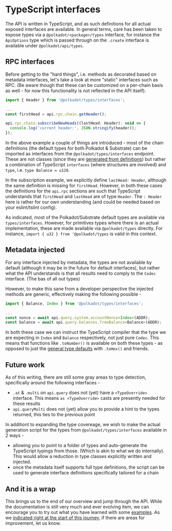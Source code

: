 # TypeScript interfaces

The API is written in TypeScript, and as such definitions for all actual exposed interfaces are available. In general terms, care has been taken to expose types via a `@polkadot/<package>/types` interface, for instance the `ApiOptions` type which is passed through on  the `.create` interface is available under `@polkadot/api/types`.

## RPC interfaces

Before getting to the "hard things", i.e. methods as decorated based on metadata interfaces, let's take a look at more "static" interfaces such as RPC. (Be aware though that these can be customized on a per-chain basis as well - for now this functionality is not reflected in the API itself).

```js
import { Header } from '@polkadot/types/interfaces';

...
const firstHead = api.rpc.chain.getHeader();

api.rpc.chain.subscribeNewHeads((lastHead: Header): void => {
  console.log('current header:', JSON.stringify(header));
});
```

In the above example a couple of things are introduced - most of the chain definitions (the default types for both Polkadot & Substrate) can be imported as interfaces from the `@polkadot/types/interfaces` endpoint. These are not classes (since they are [generated from definitions](https://github.com/polkadot-js/api/tree/master/packages/types/src/interfaces)) but rather a combination of TypeScript `interfaces` (where structures are involved) and `type`, i.e. `type Balance = u128`.

In the subscription example, we explicitly define `lastHead: Header`, although the same definition  is missing for `firstHead`. However, in both these cases the definitions for the `api.rpc` sections are such that TypeScript understands that `firstHead` and `lastHead` are of type `Header`. The `: Header` here is rather for our own understanding (and could be needed based on your eslint/tslint config).

As indicated, most of the Polkadot/Substrate default types are available via `types/interfaces`. However, for primitives types where there is an actual implementation, these are made available via `@polkadot/types` directly. For instance, `import { u32 } from '@polkadot/types` is valid in this context.

## Metadata injected

For any interface injected by metadata, the types are not available by default (although it may be in the future for default interfaces), but rather what the API understands is that all results need to comply to the `Codec` interface. (The bas of all out types)

However, to make this sane from a developer perspective the injected methods are generic, effectively making the following possible -

```js
import { Balance, Index } from '@polkadot/types/interfaces';

...
const nonce = await api.query.system.accountNonce<Index>(ADDR);
const balance = await api.query.balances.freeBalance<Balance>(ADDR);
```

In both these case we can instruct the TypeScript compiler that the type we are expecting in `Index` and `Balance` respectively, not just pure `Codec`. This means that functions like `.toNumber()` is available on both these types - as opposed to just the [general type defaults](types.basics.md#everything-is-a-type) with `.toHex()` and friends.

## Future work

As of this writing, there are still some gray areas to type detection, specifically around the following interfaces -

- `.at` & `.multi` on `api.query` does not (yet) have a `<TypeOverride>` interface. This means `as <TypeOverride>` casts are presently needed for these results
- `api.queryMulti` does not (yet) allow you to provide a hint to the types returned, this ties to the previous point

In additiont to expanding the type covereage, we wish to make the actual generation script for the types from `@polkadot/types/interfaces` available in 2 ways -

- allowing you to point to a folder of types and auto-generate the TypeScript typings from those. (Which is akin to what we do internally). This would allow a reduction in type classes explicitly written and injected.
- once the metadata itself supports full type definitions, the script can be used to generate interface definitions specifically tailored for a chain

## And it is a wrap

This brings us to the end of our overview and jump through the API. While the documentation is still very much and ever evolving item, we can encourage you to try out what you have learned with some [examples](../examples). As we [indicated right at the start of this journey](README.md#help-us-help-others), if there are areas for improvement, let us know.
